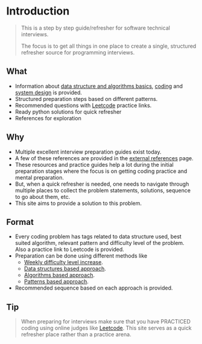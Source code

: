 # Introduction

> This is a step by step guide/refresher for software technical interviews.
>
> The focus is to get all things in one place to create a single, structured refresher source for programming interviews.

## What

- Information about [data structure and algorithms basics](DS-Algo-basics.md), [coding](coding.md) and [system design](system-design.md) is provided.
- Structured preparation steps based on different patterns.
- Recommended questions with [Leetcode](https://leetcode.com/) practice links.
- Ready python solutions for quick refresher
- References for exploration

## Why

- Multiple excellent interview preparation guides exist today.
- A few of these references are provided in the [external references](external.md) page.
- These resources and practice guides help a lot during the initial preparation stages where the focus is on getting coding practice and mental preparation.
- But, when a quick refresher is needed, one needs to navigate through multiple places to collect the problem statements, solutions, sequence to go about them, etc.
- This site aims to provide a solution to this problem.

## Format

- Every coding problem has tags related to data structure used, best suited algorithm, relevant pattern and difficulty level of the problem. Also a practice link to Leetcode is provided.
- Preparation can be done using different methods like
  - [Weekly difficulty level increase](coding.md#difficulty-levels).
  - [Data structures based approach](coding.md#data-structures).
  - [Algorithms based approach](coding.md#Algorithms).
  - [Patterns based approach](coding.md#patterns).
- Recommended sequence based on each approach is provided.

## Tip

> When preparing for interviews make sure that you have PRACTICED coding using online judges like [Leetcode](https://leetcode.com/).
> This site serves as a quick refresher place rather than a practice arena.
